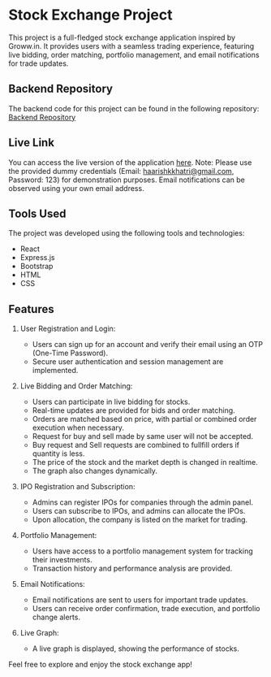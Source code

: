 # Stock Exchange Project

This project is a full-fledged stock exchange application inspired by Groww.in. It provides users with a seamless trading experience, featuring live bidding, order matching, portfolio management, and email notifications for trade updates.

## Backend Repository

The backend code for this project can be found in the following repository:
[Backend Repository](https://github.com/haariskhatri/stock-backend)

## Live Link

You can access the live version of the application [here](https://tradetrek.vercel.app/).
Note: Please use the provided dummy credentials (Email: haarishkkhatri@gmail.com, Password: 123) for demonstration purposes. Email notifications can be observed using your own email address.

## Tools Used

The project was developed using the following tools and technologies:

- React
- Express.js
- Bootstrap
- HTML
- CSS

## Features

1. User Registration and Login:
   - Users can sign up for an account and verify their email using an OTP (One-Time Password).
   - Secure user authentication and session management are implemented.

2. Live Bidding and Order Matching:
   - Users can participate in live bidding for stocks.
   - Real-time updates are provided for bids and order matching.
   - Orders are matched based on price, with partial or combined order execution when necessary.
   - Request for buy and sell made by same user will not be accepted.
   - Buy request and Sell requests are combined to fullfill orders if quantity is less.
   - The price of the stock and the market depth is changed in realtime.
   - The graph also changes dynamically.

3. IPO Registration and Subscription:
   - Admins can register IPOs for companies through the admin panel.
   - Users can subscribe to IPOs, and admins can allocate the IPOs.
   - Upon allocation, the company is listed on the market for trading.

4. Portfolio Management:
   - Users have access to a portfolio management system for tracking their investments.
   - Transaction history and performance analysis are provided.

5. Email Notifications:
   - Email notifications are sent to users for important trade updates.
   - Users can receive order confirmation, trade execution, and portfolio change alerts.

6. Live Graph:
   - A live graph is displayed, showing the performance of stocks.



Feel free to explore and enjoy the stock exchange app!
